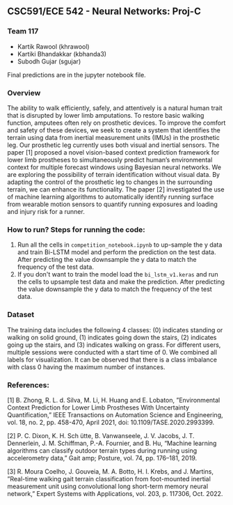 ## CSC591/ECE 542 - Neural Networks: Proj-C

### Team 117

- Kartik Rawool (khrawool)
- Kartiki Bhandakkar (kbhanda3)
- Subodh Gujar (sgujar)

Final predictions are in the jupyter notebook file.

### Overview

The ability to walk efficiently, safely, and attentively is a natural human trait that is disrupted by lower limb amputations. To restore basic walking function, amputees often rely on prosthetic devices. To improve the comfort and safety of these devices, we seek to create a system that identifies the terrain using data from inertial measurement units (IMUs) in the prosthetic leg. Our prosthetic leg currently uses both visual and inertial sensors. The paper [1] proposed a novel vision-based context prediction framework for lower limb prostheses to simultaneously predict human’s environmental context for multiple forecast windows using Bayesian neural networks. We are exploring the possibility of terrain identification without visual data. By adapting the control of the prosthetic leg to changes in the surrounding terrain, we
can enhance its functionality. The paper [2] investigated the use of machine learning algorithms to automatically identify running surface from wearable motion sensors to quantify running exposures and loading and injury risk for a runner.


### How to run? Steps for running the code:

1. Run all the cells in ```competition_notebook.ipynb``` to up-sample the y data and train Bi-LSTM model and perform the prediction on the test data. After predicting the value downsample the y data to match the frequency of the test data.
2. If you don't want to train the model load the ```bi_lstm_v1.keras``` and run the cells to upsample test data and make the prediction. After predicting the value downsample the y data to match the frequency of the test data.

### Dataset

The training data includes the following 4 classes: (0) indicates standing or walking on solid ground, (1) indicates going down the stairs, (2) indicates going up the stairs, and (3) indicates walking on grass. For different users, multiple sessions were conducted with a start time of 0. We combined all labels for visualization. It can be observed that there is a class imbalance with class 0 having the maximum number of instances. 

### References:
[1] B. Zhong, R. L. d. Silva, M. Li, H. Huang and E. Lobaton, ”Environmental Context Prediction for Lower Limb Prostheses With Uncertainty Quantification,” IEEE Transactions on Automation Science and Engineering, vol. 18, no. 2, pp. 458-470, April 2021, doi: 10.1109/TASE.2020.2993399.


[2] P. C. Dixon, K. H. Sch ̈utte, B. Vanwanseele, J. V. Jacobs, J. T. Dennerlein, J. M. Schiffman, P.-A. Fournier, and B. Hu, “Machine learning algorithms can classify outdoor terrain types during running using accelerometry data,” Gait amp; Posture, vol. 74, pp. 176–181, 2019.


[3] R. Moura Coelho, J. Gouveia, M. A. Botto, H. I. Krebs, and J. Martins, ”Real-time walking gait terrain classification from foot-mounted inertial measurement unit using convolutional long short-term memory neural
network,” Expert Systems with Applications, vol. 203, p. 117306, Oct. 2022.
